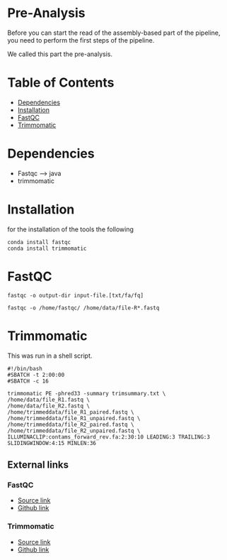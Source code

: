 # Pre-Analysis

Before you can start the read of the assembly-based part of the pipeline, you need to perform the first steps of the pipeline. 

We called this part the pre-analysis. 
# Table of Contents 

* [Dependencies](#Dependencies)
* [Installation](#Installation)
* [FastQC](#FastQC)
* [Trimmomatic](#Trimmomatic)

# Dependencies 
- Fastqc --> java 
- trimmomatic 

# Installation
for the installation of the tools the following 

```
conda install fastqc
conda install trimmomatic 
```

# FastQC

```
fastqc -o output-dir input-file.[txt/fa/fq]

fastqc -o /home/fastqc/ /home/data/file-R*.fastq
```

# Trimmomatic 
This was run in a shell script. 
```
#!/bin/bash
#SBATCH -t 2:00:00
#SBATCH -c 16

trimmomatic PE -phred33 -summary trimsummary.txt \
/home/data/file_R1.fastq \
/home/data/file_R2.fastq \
/home/trimmeddata/file_R1_paired.fastq \
/home/trimmeddata/file_R1_unpaired.fastq \
/home/trimmeddata/file_R2_paired.fastq \
/home/trimmeddata/file_R2_unpaired.fastq \
ILLUMINACLIP:contams_forward_rev.fa:2:30:10 LEADING:3 TRAILING:3 SLIDINGWINDOW:4:15 MINLEN:36
```


## External links
### FastQC
* [Source link](https://www.bioinformatics.babraham.ac.uk/projects/fastqc/)
* [Github link](https://github.com/s-andrews/FastQC)

### Trimmomatic 
* [Source link](http://www.usadellab.org/cms/?page=trimmomatic)
* [Github link](https://github.com/timflutre/trimmomatic)
